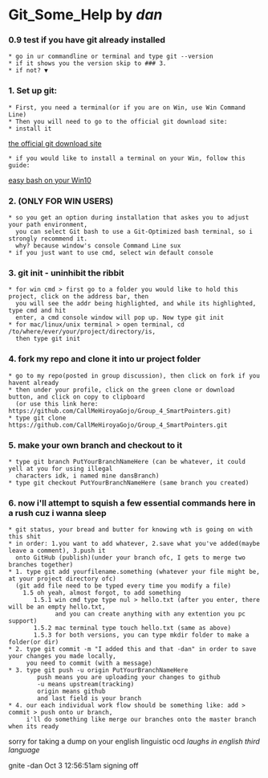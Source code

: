 # Git_Some_Help by *dan*

### 0.9 test if you have git already installed
    * go in ur commandline or terminal and type git --version
    * if it shows you the version skip to ### 3.
    * if not? ▼

### 1. Set up git:
    * First, you need a terminal(or if you are on Win, use Win Command Line)
    * Then you will need to go to the official git download site: 
    * install it 
    
[the official git download site](https://git-scm.com/downloads)

    * if you would like to install a terminal on your Win, follow this guide:

[easy bash on your Win10](https://www.windowscentral.com/how-install-bash-shell-command-line-windows-10)

### 2. (ONLY FOR WIN USERS)
    * so you get an option during installation that askes you to adjust your path environment,
      you can select Git bash to use a Git-Optimized bash terminal, so i strongly recommend it.
      why? because window's console Command Line sux
    * if you just want to use cmd, select win default console

### 3. git init - uninhibit the ribbit 
    * for win cmd > first go to a folder you would like to hold this project, click on the address bar, then 
      you will see the addr being highlighted, and while its highlighted, type cmd and hit    
      enter, a cmd console window will pop up. Now type git init
    * for mac/linux/unix terminal > open terminal, cd /to/where/ever/your/project/directory/is,
      then type git init
 
### 4. fork my repo and clone it into ur project folder
    * go to my repo(posted in group discussion), then click on fork if you havent already
    * then under your profile, click on the green clone or download button, and click on copy to clipboard
      (or use this link here: https://github.com/CallMeHiroyaGojo/Group_4_SmartPointers.git)
    * type git clone https://github.com/CallMeHiroyaGojo/Group_4_SmartPointers.git
    
### 5. make your own branch and checkout to it
    * type git branch PutYourBranchNameHere (can be whatever, it could yell at you for using illegal 
      characters idk, i named mine dansBranch)
    * type git checkout PutYourBranchNameHere (same branch you created)
    
### 6. now i'll attempt to squish a few essential commands here in a rush cuz i wanna sleep
    * git status, your bread and butter for knowing wth is going on with this shit
    * in order: 1.you want to add whatever, 2.save what you've added(maybe leave a comment), 3.push it 
      onto GitHub (publish)(under your branch ofc, I gets to merge two branches together)
    * 1. type git add yourfilename.something (whatever your file might be, at your project directory ofc)
      (git add file need to be typed every time you modify a file)
        1.5 oh yeah, almost forgot, to add something 
           1.5.1 win cmd type type nul > hello.txt (after you enter, there will be an empty hello.txt,
                 and you can create anything with any extention you pc support)
           1.5.2 mac terminal type touch hello.txt (same as above)
           1.5.3 for both versions, you can type mkdir folder to make a folder(or dir)
    * 2. type git commit -m "I added this and that -dan" in order to save your changes you made locally,
         you need to commit (with a message)
    * 3. type git push -u origin PutYourBranchNameHere
            push means you are uploading your changes to github 
            -u means upstream(tracking) 
            origin means github
            and last field is your branch
    * 4. our each individual work flow should be something like: add > commit > push onto ur branch,
         i'll do something like merge our branches onto the master branch when its ready
    
    

sorry for taking a dump on your english linguistic ocd *laughs in english third language* 

gnite -dan Oct 3 12:56:51am signing off
